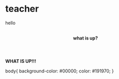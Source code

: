 # teacher
<p>hello</p>
<br>
<b><header>what is up?</header></b>
<p><strong>WHAT IS UP!!!</p></strong>
body{ background-color: #00000; color: #191970; }
